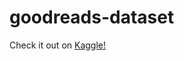 # goodreads-dataset
Check it out on [Kaggle!](https://www.kaggle.com/competitions/goodreads-books-reviews-290312)
